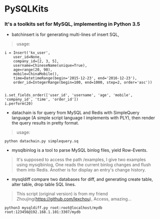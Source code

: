 # PySQLKits


### It's a toolkits set for MySQL, implementing in Python 3.5


- batchinsert is for generating multi-lines of insert SQL, 
> usage:

```
i = Insert('kx_user', 
    user_id=None,
    company_id=[2, 3, 5], 
    username=ChineseName(unique=True), 
    age=range(20, 90), 
    mobile=ChinaMobile(),
    time=DatetimeRange(begin='2015-12-23', end='2016-12-23'),
    order_id=IntegerRange(begin=100, end=1000, step=2, order='asc'))


i.set_fields_order(['user_id', 'username', 'age', 'mobile', 'company_id', 'time', 'order_id'])
i.perform(20)
```

- datachain is for query from MySQL and Redis with SimpleQuery language (A simple script language I implements with PLY), then render the query results in pretty format.

> usage:
```
python datachain.py simplequery.sq
```

- mysqlbinlog is a tool to parse MySQL binlog files, yield Row-Events.
> It's supposed to access the path /examples, I give two examples using mysqlbinlog, One reads the current binlog changes and flush them into Redis. Another is for display an entry's change history.


- mysqldiff compare two databases for diff, and generating create table, alter table, drop table SQL lines.
> This script (original version) is from my friend Zhoujing(https://github.com/lexchou), Access, amazing...
```
python3 mysqldiff.py root:root@localhost/mydb root:123456@192.168.1.101:3307/mydb
```
